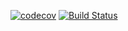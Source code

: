 [![codecov](https://codecov.io/gh/lddsb/drone-demo/branch/master/graph/badge.svg)](https://codecov.io/gh/lddsb/drone-demo) [![Build Status](https://drone.lddsb.com/api/badges/lddsb/drone-demo/status.svg)](https://drone.lddsb.com/lddsb/drone-demo)